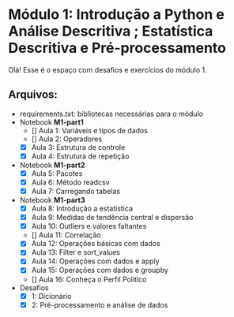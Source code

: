 # Módulo 1: Introdução a Python e Análise Descritiva ; Estatística Descritiva e Pré-processamento

Olá! Esse é o espaço com desafios e exercícios do módulo 1. 

## Arquivos:

- requirements.txt: bibliotecas necessárias para o módulo
- Notebook **M1-part1**
   - [] Aula 1: Variáveis e tipos de dados
   - [] Aula 2: Operadores
   - [x] Aula 3: Estrutura de controle
   - [x] Aula 4: Estrutura de repetição
- Notebook **M1-part2**
   - [x] Aula 5: Pacotes
   - [x] Aula 6: Método readcsv
   - [x] Aula 7: Carregando tabelas
- Notebook **M1-part3**
   - [x] Aula 8: Introdução a estatística
   - [x] Aula 9: Medidas de tendência central e dispersão
   - [x] Aula 10: Outliers e valores faltantes
   - [] Aula 11: Correlação
   - [x] Aula 12: Operações básicas com dados
   - [x] Aula 13: Filter e sort_values
   - [x] Aula 14: Operações com dados e apply
   - [x] Aula 15: Operações com dados e groupby
   - [] Aula 16: Conheça o Perfil Político
- Desafios
   - [x] 1: Dicionário
   - [x] 2: Pré-processamento e análise de dados
